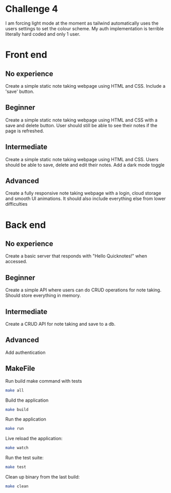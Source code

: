 # Challenge 4

I am forcing light mode at the moment as tailwind automatically uses the users settings to set the colour scheme.
My auth implementation is terrible literally hard coded and only 1 user.

# Front end
## No experience
Create a simple static note taking webpage using HTML and CSS. Include a 'save' button.
## Beginner
Create a simple static note taking webpage using HTML and CSS with a save and delete button.
User should still be able to see their notes if the page is refreshed.
## Intermediate
Create a simple static note taking webpage using HTML and CSS.
Users should be able to save, delete and edit their notes. Add a dark mode toggle
## Advanced
Create a fully responsive note taking webpage with a login, cloud storage and smooth UI animations.
It should also include everything else from lower difficulties

# Back end
## No experience
Create a basic server that responds with "Hello Quicknotes!" when accessed.
## Beginner
Create a simple API where users can do CRUD operations for note taking. Should store everything in memory.
## Intermediate
Create a CRUD API for note taking and save to a db.
## Advanced
Add authentication

## MakeFile

Run build make command with tests
```bash
make all
```

Build the application
```bash
make build
```

Run the application
```bash
make run
```

Live reload the application:
```bash
make watch
```

Run the test suite:
```bash
make test
```

Clean up binary from the last build:
```bash
make clean
```
